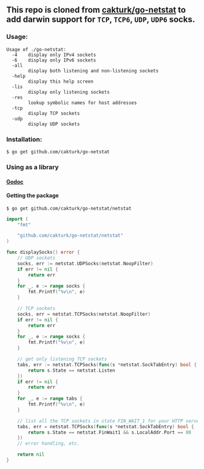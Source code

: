 ## This repo is cloned from [cakturk/go-netstat](https://github.com/cakturk/go-netstat) to add darwin support for `TCP`, `TCP6`, `UDP`, `UDP6` socks.

### Usage:

```
Usage of ./go-netstat:
  -4    display only IPv4 sockets
  -6    display only IPv6 sockets
  -all
    	display both listening and non-listening sockets
  -help
    	display this help screen
  -lis
    	display only listening sockets
  -res
        lookup symbolic names for host addresses
  -tcp
    	display TCP sockets
  -udp
    	display UDP sockets
```

### Installation:

```
$ go get github.com/cakturk/go-netstat
```

### Using as a library

#### [Godoc](https://godoc.org/github.com/cakturk/go-netstat/netstat)

#### Getting the package

```
$ go get github.com/cakturk/go-netstat/netstat
```

```go
import (
	"fmt"

	"github.com/cakturk/go-netstat/netstat"
)

func displaySocks() error {
	// UDP sockets
	socks, err := netstat.UDPSocks(netstat.NoopFilter)
	if err != nil {
		return err
	}
	for _, e := range socks {
		fmt.Printf("%v\n", e)
	}

	// TCP sockets
	socks, err = netstat.TCPSocks(netstat.NoopFilter)
	if err != nil {
		return err
	}
	for _, e := range socks {
		fmt.Printf("%v\n", e)
	}

	// get only listening TCP sockets
	tabs, err := netstat.TCPSocks(func(s *netstat.SockTabEntry) bool {
		return s.State == netstat.Listen
	})
	if err != nil {
		return err
	}
	for _, e := range tabs {
		fmt.Printf("%v\n", e)
	}

	// list all the TCP sockets in state FIN_WAIT_1 for your HTTP server
	tabs, err = netstat.TCPSocks(func(s *netstat.SockTabEntry) bool {
		return s.State == netstat.FinWait1 && s.LocalAddr.Port == 80
	})
	// error handling, etc.

	return nil
}
```
